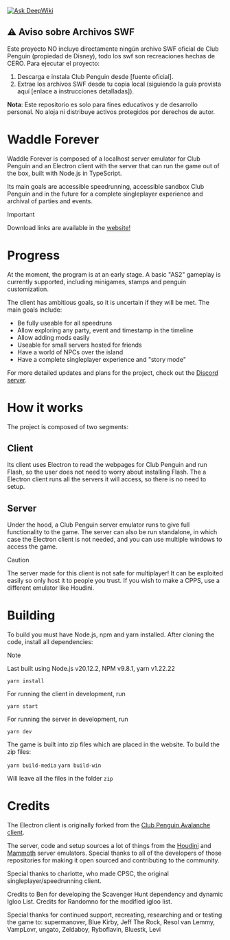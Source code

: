 [![Ask DeepWiki](https://deepwiki.com/badge.svg)](https://deepwiki.com/Valverde-101/Waddle-Forever-Leo)

## ⚠️ Aviso sobre Archivos SWF

Este proyecto NO incluye directamente ningún archivo SWF oficial de Club Penguin (propiedad de Disney), todo los swf
son recreaciones hechas de CERO. Para ejecutar el proyecto:

1. Descarga e instala Club Penguin desde [fuente oficial].
2. Extrae los archivos SWF desde tu copia local (siguiendo la guía provista aquí [enlace a instrucciones detalladas]).

**Nota**: Este repositorio es solo para fines educativos y de desarrollo personal. No aloja ni distribuye activos protegidos por derechos de autor.


# Waddle Forever

Waddle Forever is composed of a localhost server emulator for Club Penguin and an Electron client with the server that can run the game out of the box, built with Node.js in TypeScript.

Its main goals are accessible speedrunning, accessible sandbox Club Penguin and in the future for a complete singleplayer experience and archival of parties and events.

> [!IMPORTANT]  
> Download links are available in the [website!](https://waddleforever.com/)

# Progress

At the moment, the program is at an early stage. A basic "AS2" gameplay is currently supported, including minigames, stamps and penguin customization.

The client has ambitious goals, so it is uncertain if they will be met. The main goals include:

* Be fully useable for all speedruns
* Allow exploring any party, event and timestamp in the timeline
* Allow adding mods easily
* Useable for small servers hosted for friends
* Have a world of NPCs over the island
* Have a complete singleplayer experience and "story mode"

For more detailed updates and plans for the project, check out the [Discord server](https://discord.gg/URHXm3cFv5).

# How it works

The project is composed of two segments:

## Client

Its client uses Electron to read the webpages for Club Penguin and run Flash, so the user does not need to worry about installing Flash. The a
Electron client runs all the servers it will access, so there is no need to setup.

## Server

Under the hood, a Club Penguin server emulator runs to give full functionality to the game. The server can also be run standalone, in which case the Electron client is not needed, and you can use multiple windows to access the game.

> [!CAUTION]
> The server made for this client is not safe for multiplayer! It can be exploited easily so only host it to people you trust.
> If you wish to make a CPPS, use a different emulator like Houdini.

# Building

To build you must have Node.js, npm and yarn installed. After cloning the code, install all dependencies:

> [!NOTE]  
> Last built using Node.js v20.12.2, NPM v9.8.1, yarn v1.22.22

```yarn install```

For running the client in development, run

```yarn start```

For running the server in development, run

```yarn dev```

The game is built into zip files which are placed in the website. To build the zip files:

```yarn build-media```
```yarn build-win```

Will leave all the files in the folder `zip`

# Credits

The Electron client is originally forked from the [Club Penguin Avalanche client](https://github.com/Club-Penguin-Avalanche/CPA-Client).

The server, code and setup sources a lot of things from the [Houdini](https://github.com/solero/houdini) and [Mammoth](https://github.com/wizguin/mammoth) server emulators. Special thanks to all of the developers of those repositories for making it open sourced and contributing to the community.

Special thanks to charlotte, who made CPSC, the original singleplayer/speedrunning client.

Credits to Ben for developing the Scavenger Hunt dependency and dynamic Igloo List. Credits for Randomno for the modified igloo list.

Special thanks for continued support, recreating, researching and or testing the game to: supermanover, Blue Kirby, Jeff The Rock, Resol van Lemmy, VampLovr, ungato, Zeldaboy, Ryboflavin, Bluestk, Levi
